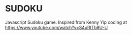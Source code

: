 # SUDOKU

Javascript Sudoku game.
Inspired from Kenny Yip coding at https://www.youtube.com/watch?v=S4uRtTb8U-U